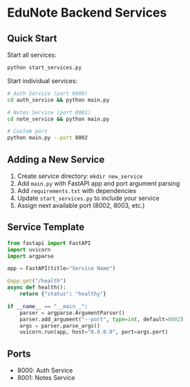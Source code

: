 # EduNote Backend Services

## Quick Start

Start all services:
```bash
python start_services.py
```

Start individual services:
```bash
# Auth Service (port 8000)
cd auth_service && python main.py

# Notes Service (port 8001) 
cd note_service && python main.py

# Custom port
python main.py --port 8002
```

## Adding a New Service

1. Create service directory: `mkdir new_service`
2. Add `main.py` with FastAPI app and port argument parsing
3. Add `requirements.txt` with dependencies
4. Update `start_services.py` to include your service
5. Assign next available port (8002, 8003, etc.)

## Service Template

```python
from fastapi import FastAPI
import uvicorn
import argparse

app = FastAPI(title="Service Name")

@app.get("/health")
async def health():
    return {"status": "healthy"}

if __name__ == "__main__":
    parser = argparse.ArgumentParser()
    parser.add_argument("--port", type=int, default=8002)
    args = parser.parse_args()
    uvicorn.run(app, host="0.0.0.0", port=args.port)
```

## Ports
- 8000: Auth Service
- 8001: Notes Service  
